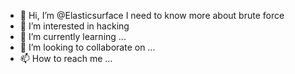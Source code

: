 - 👋 Hi, I’m @Elasticsurface I need to know more about brute force
- 👀 I’m interested in hacking
- 🌱 I’m currently learning ...
- 💞️ I’m looking to collaborate on ...
- 📫 How to reach me ...

<!---
Elasticsurface/Elasticsurface is a ✨ special ✨ repository because its `README.md` (this file) appears on your GitHub profile.
You can click the Preview link to take a look at your changes.
--->

